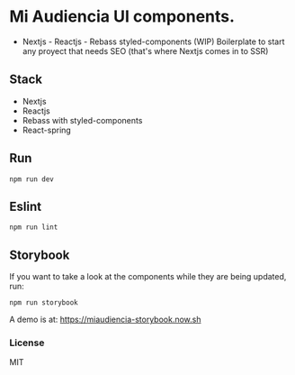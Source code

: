 # Mi Audiencia UI components.
- Nextjs - Reactjs - Rebass styled-components (WIP)
Boilerplate to start any proyect that needs SEO (that's where Nextjs comes in to SSR)

## Stack
- Nextjs
- Reactjs
- Rebass with styled-components
- React-spring

## Run

``` npm run dev ```

## Eslint

``` npm run lint ```

## Storybook
If you want to take a look at the components while they are being updated, run:

``` npm run storybook ```

A demo is at: https://miaudiencia-storybook.now.sh

### License

MIT
